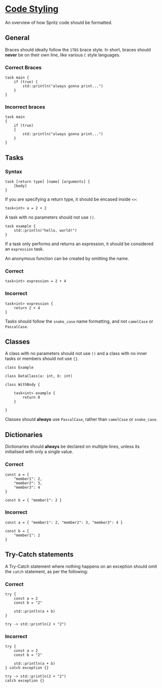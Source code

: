 # <u>Code Styling</u>
An overview of how Spritz code should be formatted.

## General
Braces should ideally follow the `1TBS` brace style. In short, braces should
<b>never</b> be on their own line, like various `C` style languages.

### Correct Braces
```
task main {
    if (true) {
        std::println("always gonna print...")
    }
}
```

### Incorrect braces
```
task main
{
    if (true) 
    {
        std::println("always gonna print...")
    }
}
```

## Tasks
### Syntax
```
task [return type] [name] [arguments] {
    [body]
}
```

If you are specifying a return type, it should be encased inside `<>`:
```
task<int> a = 2 + 2
```

A task with no parameters should not use `()`.
```
task example {
    std::println("hello, world!")
}
```

If a task only performs and returns an expression, it should be considered an `expression` task.

An anonymous function can be created by omitting the name.

### Correct
```
task<int> expression = 2 + 4
```

### Incorrect
```
task<int> expression {
    return 2 + 4
}
```

Tasks should follow the `snake_case` name formatting, and not `camelCase` or `PascalCase`.

## Classes
A class with no parameters should not use `()` and a class with no 
inner tasks or members should not use `{}`.
```
class Example
```

```
class DataClass(a: int, b: int)
```

```
class WithBody {

    task<int> example {
        return 0
    }
    
}
```

Classes should <b>always</b> use `PascalCase`, rather than `camelCase` or `snake_case`.

## Dictionaries
Dictionaries should <b>always</b> be declared on multiple lines, unless its initialised with only a single value.

### Correct
```
const a = {
    "member1": 2,
    "member2": 3,
    "member3": 4
}

const b = { "member1": 2 } 
```

### Incorrect
```
const a = { "member1": 2, "member2": 3, "member3": 4 }

const b = {
    "member1": 2
}
```

## Try-Catch statements
A Try-Catch statement where nothing happens on an exception should omit the `catch` statement, as per the following:

### Correct
```
try {
    const a = 2
    const b = "2"
    
    std::println(a + b)
}

try -> std::println(2 + "2")
```

### Incorrect
```
try {
    const a = 2
    const b = "2"
    
    std::println(a + b)
} catch exception {}

try -> std::println(2 + "2")
catch exception {}
```